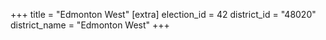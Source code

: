 +++
title = "Edmonton West"
[extra]
election_id = 42
district_id = "48020"
district_name = "Edmonton West"
+++
